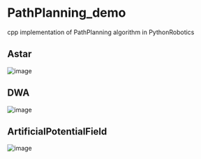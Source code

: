 # PathPlanning_demo
cpp implementation of PathPlanning algorithm in PythonRobotics
## Astar
![image](https://github.com/haewngX/PathPlanning_demo/blob/master/image/Astar.gif)
## DWA
![image](https://github.com/haewngX/PathPlanning_demo/blob/master/image/DWA.gif)
## ArtificialPotentialField 
![image](https://github.com/haewngX/PathPlanning_demo/blob/master/image/PotentialField.gif)
